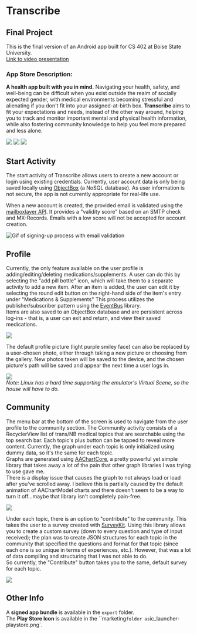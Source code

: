# Transcribe
## Final Project  
This is the final version of an Android app built for CS 402 at Boise State University.    
[Link to video presentation](https://drive.google.com/file/d/1_gFsn7BV8SeYTk9jrU_eBczIX9YM0bg4/view?usp=sharing)

### App Store Description:
**A health app built with you in mind.** 
Navigating your health, safety, and well-being can be difficult when you exist outside the realm of socially expected gender, with medical environments becoming stressful and alienating if you don't fit into your assigned-at-birth box. **Transcribe** aims to fit your expectations and needs, instead of the other way around, helping you to track and monitor important mental and physical health information, while also fostering community knowledge to help you feel more prepared and less alone.  

![](documentation/start.jpg)  	![](documentation/profile.jpg)    ![](documentation/community.jpg)

## Start Activity
The start activity of Transcribe allows users to create a new account or login using existing credentials. Currently, user account data is only being saved locally using [ObjectBox](https://objectbox.io/) (a NoSQL database). As user information is not secure, the app is not currently appropriate for real-life use. 

When a new account is created, the provided email is validated using the [mailboxlayer API](https://mailboxlayer.com/). It provides a "validity score" based on an SMTP check and MX-Records. Emails with a low score will not be accepted for account creation. 

![Gif of signing-up process with email validation](documentation/signing_up.gif)

## Profile
Currently, the only feature available on the user profile is adding/editing/deleting medications/supplements. A user can do this by selecting the "add pill bottle" icon, which will take them to a separate activity to add a new item. After an item is added, the user can edit it by selecting the round edit button on the right-hand side of the item's entry under "Medications & Supplements"
This process utilizes the publisher/subscriber pattern using the [EventBus](https://greenrobot.org/eventbus/) library.   
Items are also saved to an ObjectBox database and are persistent across log-ins - that is, a user can exit and return, and view their saved medications.  

![](documentation/medications.gif)

The default profile picture (light purple smiley face) can also be replaced by a user-chosen photo, either through taking a new picture or choosing from the gallery. New photos taken will be saved to the device, and the chosen picture's path will be saved and appear the next time a user logs in.  

![](documentation//picture_example.gif)  
*Note: Linux has a hard time supporting the emulator's Virtual Scene, so the house will have to do.*

## Community
The menu bar at the bottom of the screen is used to navigate from the user profile to the community section. 
The Community activity consists of a RecyclerView list of trans/NB medical topics that are searchable using the top search bar. 
Each topic's plus button can be tapped to reveal more content. Currently, the graph under each topic is only initialized using dummy data, so it's the same for each topic.   
Graphs are generated using [AAChartCore](https://github.com/AAChartModel/AAChartCore), a pretty powerful yet simple library that takes away a lot of the pain that other graph libraries I was trying to use gave me.   
There is a display issue that causes the graph to not always load or load after you've scrolled away. I believe this is partially caused by the default animation of AAChartModel charts and there doesn't seem to be a way to turn it off...maybe that library isn't completely pain-free.

![](documentation/search_example.gif)

Under each topic, there is an option to "contribute" to the community. This takes the user to a survey created with [SurveyKit](https://github.com/quickbirdstudios/SurveyKit). Using this library allows you to create a custom survey (down to every question and type of input received); the plan was to create JSON structures for each topic in the community that specified the questions and format for that topic (since each one is so unique in terms of experiences, etc.). However, that was a lot of data compiling and structuring that I was not able to do.   
So currently, the "Contribute" button takes you to the same, default survey for each topic. 
 
![](documentation/survey_example.gif)

## Other Info

A **signed app bundle** is available in the `export` folder.   
The **Play Store Icon** is available in the ``marketing` folder as `ic_launcher-playstore.png`. 
